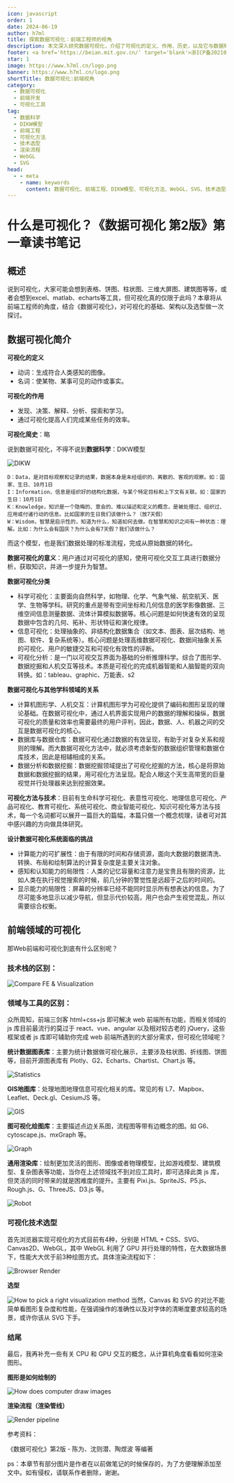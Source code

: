 ```yaml
---
icon: javascript
order: 1
date: 2024-06-19
author: h7ml
title: 探索数据可视化：前端工程师的视角
description: 本文深入研究数据可视化，介绍了可视化的定义、作用、历史，以及它与数据科学的联系。我们还探讨了前端领域的可视化，讲述了技术栈、领域、工具以及可视化技术选型的不同之处。此外，我们解释了如何选择适当的可视化方法，以满足特定需求。
footer: <a href='https://beian.mit.gov.cn/' target='blank'>浙ICP备2021037683号-2</a>探索数据可视化的奥秘，了解前端和可视化领域之间的差异，为您的数据呈现提供更多可能性。
star: 1
image: https://www.h7ml.cn/logo.png
banner: https://www.h7ml.cn/logo.png
shortTitle: 数据可视化:前端视角
category:
  - 数据可视化
  - 前端开发
  - 可视化工具
tag:
  - 数据科学
  - DIKW模型
  - 前端工程
  - 可视化方法
  - 技术选型
  - 渲染流程
  - WebGL
  - SVG
head:
  - - meta
    - name: keywords
      content: 数据可视化、前端工程、DIKW模型、可视化方法、WebGL、SVG、技术选型、渲染流程
---
```


# 什么是可视化？《数据可视化 第2版》第一章读书笔记

## 概述

说到可视化，大家可能会想到表格、饼图、柱状图、三维大屏图、建筑图等等，或者会想到excel、matlab、echarts等工具，但可视化真的仅限于此吗？本章将从前端工程师的角度，结合《数据可视化》，对可视化的基础、架构以及选型做一次探讨。

## 数据可视化简介

**可视化的定义**
- 动词：生成符合人类感知的图像。
- 名词：使某物、某事可见的动作或事实。

**可视化的作用**
- 发现、决策、解释、分析、探索和学习。
- 通过可视化提高人们完成某些任务的效率。

**可视化简史**：略

说到数据可视化，不得不说到**数据科学**：DIKW模型

![DIKW](https://static.h7ml.cn/vitepress/assets/images/MicroFrontend/dikw.png)

    D：Data，是对目标观察和记录的结果，数据本身是未经组织的、离散的、客观的观察。如：国家、生日、10月1日
    I：Information，信息是组织好的结构化数据，与某个特定目标和上下文有关联。如：国家的生日：10月1日
    K：Knowledge，知识是一个隐晦的、意会的、难以描述和定义的概念，是被处理过、组织过、应用或付诸行动的信息。比如国家的生日我们该做什么？（放7天假）
    W：Wisdom，智慧是启示性的，知道为什么，知道如何去做。在智慧和知识之间有一种状态：理解。比如：为什么会有国庆？为什么会有7天假？我们该做什么？

而这个模型，也是我们数据处理的标准流程，完成从原始数据的转化。

**数据可视化的意义**：用户通过对可视化的感知，使用可视化交互工具进行数据分析，获取知识，并进一步提升为智慧。

**数据可视化分类**
- 科学可视化：主要面向自然科学，如物理、化学、气象气候、航空航天、医学、生物等学科。研究的重点是带有空间坐标和几何信息的医学影像数据、三维空间信息测量数据、流体计算模拟数据等。核心问题是如何快速有效的呈现数据中包含的几何、拓补、形状特征和演化规律。
- 信息可视化：处理抽象的、非结构化数据集合（如文本、图表、层次结构、地图、软件、复杂系统等）。核心问题是处理高维数据可视化、数据间抽象关系的可视化、用户的敏捷交互和可视化有效性的评断。
- 可视化分析：是一门以可视交互界面为基础的分析推理科学。综合了图形学、数据挖掘和人机交互等技术。本质是可视化的完成机器智能和人脑智能的双向转换。如：tableau、graphic、万能表、s2

**数据可视化与其他学科领域的关系**
- 计算机图形学、人机交互：计算机图形学为可视化提供了编码和图形呈现的理论基础。在数据可视化中，通过人机界面实现用户的数据的理解和操纵，数据可视化的质量和效率也需要最终的用户评判，因此，数据、人、机器之间的交互是数据可视化的核心。
- 数据库与数据仓库：数据可视化通过数据的有效呈现，有助于对复杂关系和规则的理解。而大数据可视化方法中，就必须考虑新型的数据组织管理和数据仓库技术，因此是相辅相成的关系。
- 数据分析和数据挖掘：数据挖掘领域提出了可视化挖掘的方法，核心是将原始数据和数据挖掘的结果，用可视化方法呈现。配合人眼这个天生高带宽的巨量视觉并行处理器来达到挖掘效果。

**可视化方法与技术**：目前有生命科学可视化、表意性可视化、地理信息可视化、产品可视化、教育可视化、系统可视化、商业智能可视化、知识可视化等方法与技术，每一个名词都可以展开一篇巨大的篇幅，本篇只做一个概念梳理，读者可对其中感兴趣的方向做具体研究。

**设计数据可视化系统面临的挑战**
- 计算能力的可扩展性：由于有限的时间和存储资源，面向大数据的数据清洗、转换、布局和绘制算法的计算复杂度是主要关注对象。
- 感知和认知能力的局限性：人类的记忆容量和注意力是宝贵且有限的资源，比如人类在执行视觉搜索的时候，前几分钟的警觉性是远超于之后的时间的。
- 显示能力的局限性：屏幕的分辨率已经不能同时显示所有想表达的信息。为了尽可能多地显示以减少导航，但显示代价较高，用户也会产生视觉混乱，所以需要综合权衡。

## 前端领域的可视化

那Web前端和可视化到底有什么区别呢？

### 技术栈的区别：

![Compare FE & Visualization](https://static.h7ml.cn/vitepress/assets/images/MicroFrontend/visualization.png)

### 领域与工具的区别：

众所周知，前端三剑客 html+css+js 即可解决 web 前端所有功能，而相关领域的 js 库目前最流行的莫过于 react、vue、angular 以及相对较古老的 jQuery，这些框架或者 js 库即可辅助你完成 web 前端所遇到的大部分需求，但可视化领域呢？

**统计数据图表库**：主要为统计数据做可视化展示，主要涉及柱状图、折线图、饼图等，目前开源图表库有 Plotly、G2、Echarts、Chartist、Chart.js 等。

![Statistics](https://static.h7ml.cn/vitepress/assets/images/MicroFrontend/statistics.png)

**GIS地图库**：处理地图地理信息可视化相关的库。常见的有 L7、Mapbox、Leaflet、Deck.gl、CesiumJS 等。

![GIS](https://static.h7ml.cn/vitepress/assets/images/MicroFrontend/gis.png)

**图可视化绘图库**：主要描述点边关系图，流程图等带有边概念的图。如 G6、cytoscape.js、mxGraph 等。

![Graph](https://static.h7ml.cn/vitepress/assets/images/MicroFrontend/graph.png)

**通用渲染库**：绘制更加灵活的图形、图像或者物理模型，比如游戏模型、建筑模型、复杂图表等功能，当你在上述领域找不到对应工具时，即可选择此类 js 库，但灵活的同时带来的就是困难度的提升。主要有 Pixi.js、SpriteJS、P5.js、Rough.js、G、ThreeJS、D3.js 等。

![Robot](https://static.h7ml.cn/vitepress/assets/images/MicroFrontend/robot.png)

### 可视化技术选型

首先浏览器实现可视化的方式目前有4种，分别是 HTML + CSS、SVG、Canvas2D、WebGL，其中 WebGL 利用了 GPU 并行处理的特性，在大数据场景下，性能大大优于前3种绘图方式。具体渲染流程如下：

![Browser Render](https://static.h7ml.cn/vitepress/assets/images/MicroFrontend/render.png)

**选型**

![How to pick a right visualization method](https://static.h7ml.cn/vitepress/assets/images/MicroFrontend/pick.png)
当然，Canvas 和 SVG 的对比不能简单看图形复杂度和性能，在强调操作的准确性以及对字体的清晰度要求较高的场景，或许你该从 SVG 下手。

### 结尾

最后，我再补充一些有关 CPU 和 GPU 交互的概念，从计算机角度看看如何渲染图形。

**图形是如何绘制的**

![How does computer draw images](https://static.h7ml.cn/vitepress/assets/images/MicroFrontend/draw.png)

**渲染流程（渲染管线）**

![Render pipeline](https://static.h7ml.cn/vitepress/assets/images/MicroFrontend/render_pipe.png)

参考资料：

《数据可视化》第2版 - 陈为、沈则潜、陶煜波 等编著

ps：本章节有部分图片是作者在以前做笔记的时候保存的，为了方便理解添加至文中。如有侵权，请联系作者删除，谢谢。
